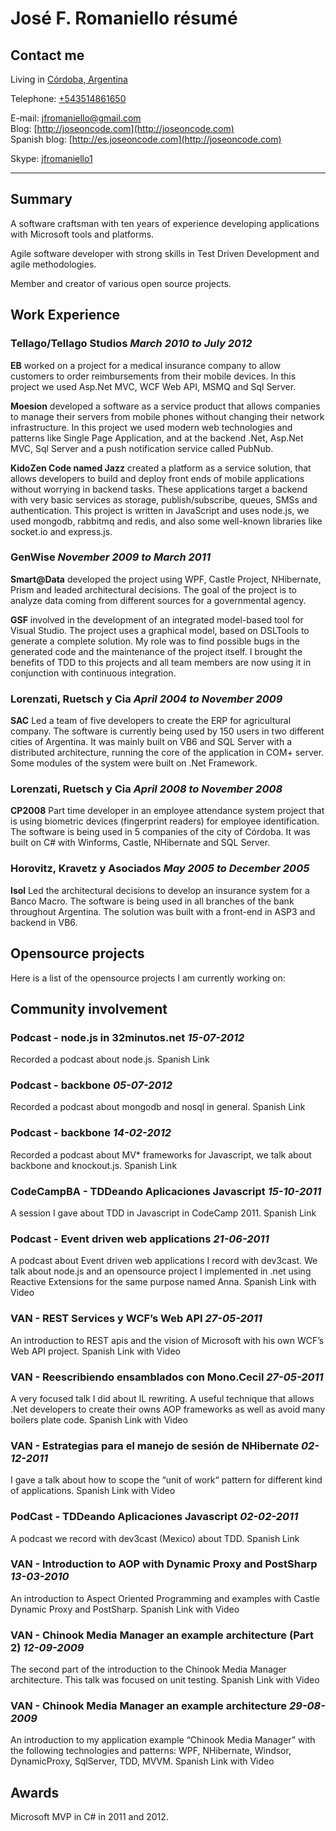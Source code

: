 # José F. Romaniello résumé

## Contact me

Living in 		[Córdoba, Argentina](https://maps.google.com/maps?q=c%C3%B3rdoba,+argentina&hl=es&ie=UTF8&sll=37.0625,-95.677068&sspn=47.569986,101.425781&t=h&hnear=C%C3%B3rdoba,+Argentina&z=12)  

Telephone: <a href="skype:+543514861650?call">+543514861650</a>  

E-mail:			<jfromaniello@gmail.com>  
Blog: 			[http://joseoncode.com](http://joseoncode.com)  
Spanish blog: 	[http://es.joseoncode.com](http://joseoncode.com)  

Skype: <a href="skype:jfromaniello?call">jfromaniello1</a>  


***

## Summary
A software craftsman with ten years of experience developing applications with Microsoft tools and platforms.

Agile software developer with strong skills in Test Driven Development and agile methodologies. 

Member and creator of various open source projects. 


## Work Experience
### Tellago/Tellago Studios *March 2010 to July 2012*
**EB** worked on a project for a medical insurance company to allow customers to order reimbursements from their mobile devices. In this project we used Asp.Net MVC, WCF Web API, MSMQ and Sql Server.

**Moesion** developed a software as a service product that allows companies to manage their servers from mobile phones without changing their network infrastructure. In this project we used modern web technologies and patterns like Single Page Application, and at the backend .Net, Asp.Net MVC, Sql Server and a push notification service called PubNub.

**KidoZen Code named Jazz** created a platform as a service solution, that allows developers to build and deploy front ends of mobile applications without worrying in backend tasks. These applications target a backend with very basic services as storage, publish/subscribe, queues, SMSs and authentication. This project is written in JavaScript and uses node.js, we used mongodb, rabbitmq and redis, and also some well-known libraries like socket.io and express.js.

### GenWise *November 2009 to March 2011*
**Smart@Data** developed the project using WPF, Castle Project, NHibernate, Prism and leaded architectural  decisions. The goal of the project is to analyze data coming from different sources for a
governmental agency.

**GSF** involved in the development of an integrated model-based tool for Visual Studio. The project uses a graphical model, based on DSLTools to generate a complete solution. My role was to find possible bugs in the generated code and the maintenance of the project itself. I brought the benefits of TDD to this projects and all team members are now using it in conjunction with continuous integration.

### Lorenzati, Ruetsch y Cia *April 2004 to November 2009* 
**SAC** Led a team of five developers to create the ERP for agricultural company. The software is currently being used by 150 users in two different cities of Argentina. It was mainly built on VB6 and SQL Server with a distributed architecture, running the core of the application in COM+ server. Some modules of the system were built on .Net Framework.

### Lorenzati, Ruetsch y Cia *April 2008 to November 2008* 
**CP2008** Part time developer in an employee attendance system project that is using biometric devices (fingerprint readers) for employee identification. The software is being used in 5 companies of the city of Córdoba. It was built on C# with Winforms, Castle, NHibernate and SQL Server.

### Horovitz, Kravetz y Asociados *May 2005 to December 2005*
**Isol** Led the architectural decisions to develop an insurance system for a Banco Macro. The software is being used in all branches of the bank throughout Argentina. The solution was built with a front-end in ASP3 and  backend in VB6.

## Opensource projects

Here is a list of the opensource projects I am currently working on:
<div id="opensourcetagcloud"></div>

## Community involvement

### Podcast - node.js in 32minutos.net *15-07-2012*
Recorded a podcast about node.js. Spanish Link 

### Podcast - backbone *05-07-2012*
Recorded a podcast about mongodb and nosql in general. Spanish Link 

### Podcast - backbone *14-02-2012*
Recorded a podcast about MV* frameworks for Javascript, we talk about backbone and knockout.js. Spanish Link 

### CodeCampBA - TDDeando Aplicaciones Javascript *15-10-2011*
A session I gave about TDD in Javascript in CodeCamp 2011. Spanish Link 

### Podcast - Event driven web applications *21-06-2011*
A podcast about Event driven web applications I record with dev3cast. We talk about node.js and an opensource project I implemented in .net using Reactive Extensions for the same purpose named Anna. Spanish Link with Video

### VAN - REST Services y WCF’s Web API *27-05-2011*
An introduction to REST apis and the vision of Microsoft with his own WCF’s Web API project. Spanish Link with Video

### VAN - Reescribiendo ensamblados con Mono.Cecil *27-05-2011*
A very focused talk I did about IL rewriting. A useful technique that allows .Net developers to create their owns AOP frameworks as well as avoid many boilers plate code.  Spanish Link with Video

### VAN - Estrategias para el manejo de sesión de NHibernate *02-12-2011*
I gave a talk about how to scope the “unit of work“ pattern for different kind of applications. Spanish Link with Video

### PodCast - TDDeando Aplicaciones Javascript *02-02-2011*
A podcast we record with dev3cast (Mexico) about TDD. Spanish Link 

### VAN - Introduction to AOP with Dynamic Proxy and PostSharp *13-03-2010*
An introduction to Aspect Oriented Programming and examples with Castle Dynamic Proxy and PostSharp. Spanish Link with Video

### VAN - Chinook Media Manager an example architecture (Part 2) *12-09-2009*
The second part of the introduction to the Chinook Media Manager architecture. This talk was focused on unit testing. Spanish Link with Video

### VAN - Chinook Media Manager an example architecture *29-08-2009* 
An introduction to my application example “Chinook Media Manager” with the following technologies and patterns: WPF, NHibernate, Windsor, DynamicProxy, SqlServer, TDD, MVVM. Spanish Link with Video

## Awards

Microsoft MVP in C# in 2011 and 2012. 
